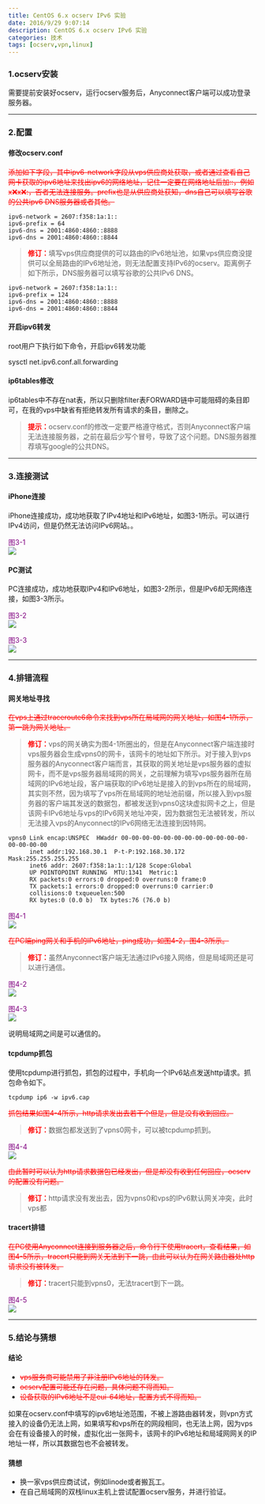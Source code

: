 ```yaml
---
title: CentOS 6.x ocserv IPv6 实验
date: 2016/9/29 9:07:14 
description: CentOS 6.x ocserv IPv6 实验
categories: 技术
tags: [ocserv,vpn,linux]
---
```


### 1.ocserv安装 ###
需要提前安装好ocserv，运行ocserv服务后，Anyconnect客户端可以成功登录服务器。

----------

### 2.配置 ###
#### 修改ocserv.conf ####
<strike style="color:red">添加如下字段，其中ipv6-network字段从vps供应商处获取，或者通过查看自己网卡获取的ipv6地址来找出ipv6的网络地址，记住一定要在网络地址后加::，例如x:x:x:x::，否者无法连接服务。prefix也是从供应商处获知，dns自己可以填写谷歌的公共ipv6 DNS服务器或者其他。</strike>

    ipv6-network = 2607:f358:1a:1::
    ipv6-prefix = 64
    ipv6-dns = 2001:4860:4860::8888
    ipv6-dns = 2001:4860:4860::8844

><span style="color:red">**修订：**</span>填写vps供应商提供的可以路由的IPv6地址池，如果vps供应商没提供可以全局路由的IPv6地址池，则无法配置支持IPv6的ocserv。距离例子如下所示，DNS服务器可以填写谷歌的公共IPv6 DNS。

    ipv6-network = 2607:f358:1a:1::
    ipv6-prefix = 124
    ipv6-dns = 2001:4860:4860::8888
    ipv6-dns = 2001:4860:4860::8844


#### 开启ipv6转发 ####
root用户下执行如下命令，开启ipv6转发功能

sysctl net.ipv6.conf.all.forwarding

#### ip6tables修改 ####
ip6tables中不存在nat表，所以只删除filter表FORWARD链中可能阻碍的条目即可，在我的vps中缺省有拒绝转发所有请求的条目，删除之。


><span style="color:red">**提示：**</span>ocserv.conf的修改一定要严格遵守格式，否则Anyconnect客户端无法连接服务器，之前在最后少写个冒号，导致了这个问题。DNS服务器推荐填写google的公共DNS。

----------

### 3.连接测试 ###
#### iPhone连接 ####
iPhone连接成功，成功地获取了IPv4地址和IPv6地址，如图3-1所示。可以进行IPv4访问，但是仍然无法访问IPv6网站。。

<span style="color:purple">图3-1</span>   
![](http://qingdao.icean.cc:11234/Imgbed/openconnect_IPv6/3-1.jpg)

#### PC测试 ####
PC连接成功，成功地获取IPv4和IPv6地址，如图3-2所示，但是IPv6却无网络连接，如图3-3所示。

<span style="color:purple">图3-2</span>   
![](http://qingdao.icean.cc:11234/Imgbed/openconnect_IPv6/3-2.jpg)

<span style="color:purple">图3-3</span>   
![](http://qingdao.icean.cc:11234/Imgbed/openconnect_IPv6/3-3.jpg)

----------

### 4.排错流程 ###
#### 网关地址寻找 ####
<strike style="color:red">在vps上通过traceroute6命令来找到vps所在局域网的网关地址，如图4-1所示，第一跳为网关地址。</strike>
><span style="color:red">**修订：**</span>vps的网关确实为图4-1所圈出的，但是在Anyconnect客户端连接时vps服务器会生成vpns0的网卡，该网卡的地址如下所示。对于接入到vps服务器的Anyconnect客户端而言，其获取的网关地址是vps服务器的虚拟网卡，而不是vps服务器局域网的网关，之前理解为填写vps服务器所在局域网的IPv6地址段，客户端获取的IPv6地址是接入的到vps所在的局域网，其实则不然，因为填写了vps所在局域网的地址池前缀，所以接入到vps服务器的客户端其发送的数据包，都被发送到vpns0这块虚拟网卡之上，但是该网卡IPv6地址与vps的IPv6网关地址冲突，因为数据包无法被转发，所以无法接入vps的Anyconnect的IPv6网络无法连接到因特网。

    vpns0 Link encap:UNSPEC  HWaddr 00-00-00-00-00-00-00-00-00-00-00-00-00-00-00-00  
	      inet addr:192.168.30.1  P-t-P:192.168.30.172  Mask:255.255.255.255
	      inet6 addr: 2607:f358:1a:1::1/128 Scope:Global
	      UP POINTOPOINT RUNNING  MTU:1341  Metric:1
	      RX packets:0 errors:0 dropped:0 overruns:0 frame:0
	      TX packets:1 errors:0 dropped:0 overruns:0 carrier:0
	      collisions:0 txqueuelen:500 
	      RX bytes:0 (0.0 b)  TX bytes:76 (76.0 b)
    
<span style="color:purple">图4-1</span>   
![](http://qingdao.icean.cc:11234/Imgbed/openconnect_IPv6/4-1.png)

<strike style="color:red">在PC端ping网关和手机的IPv6地址，ping成功，如图4-2，图4-3所示。</strike>
><span style="color:red">**修订：**</span>虽然Anyconnect客户端无法通过IPv6接入网络，但是局域网还是可以进行通信。

<span style="color:purple">图4-2</span>   
![](http://qingdao.icean.cc:11234/Imgbed/openconnect_IPv6/4-2.png)

<span style="color:purple">图4-3</span>   
![](http://qingdao.icean.cc:11234/Imgbed/openconnect_IPv6/4-3.png)

说明局域网之间是可以通信的。

#### tcpdump抓包 ####
使用tcpdump进行抓包，抓包的过程中，手机向一个IPv6站点发送http请求。抓包命令如下。

    tcpdump ip6 -w ipv6.cap

<strike style="color:red">抓包结果如图4-4所示，http请求发出去若干个但是，但是没有收到回应。</strike>
><span style="color:red">**修订：**</span>数据包都发送到了vpns0网卡，可以被tcpdump抓到。

<span style="color:purple">图4-4</span>   
![](http://qingdao.icean.cc:11234/Imgbed/openconnect_IPv6/4-4.png)

<strike style="color:red">由此暂时可以认为http请求数据包已经发出，但是却没有收到任何回应，ocserv的配置没有问题。</strike>

><span style="color:red">**修订：**</span>http请求没有发出去，因为vpns0和vps的IPv6默认网关冲突，此时vps都

#### tracert排错 ####
<strike style="color:red">在PC使用Anyconnect连接到服务器之后，命令行下使用tracert，查看结果，如图4-5所示，tracert只能到网关无法到下一跳，由此可以认为在网关路由器处http请求没有被转发。</strike>

><span style="color:red">**修订：**</span>tracert只能到vpns0，无法tracert到下一跳。

<span style="color:purple">图4-5</span>   
![](http://qingdao.icean.cc:11234/Imgbed/openconnect_IPv6/4-5.png)


----------

### 5.结论与猜想 ###
#### 结论 ####

- <strike style="color:red">vps服务商可能禁用了非注册IPv6地址的转发。</strike>
- <strike style="color:red">ocserv配置可能还存在问题，具体问题不得而知。</strike>
- <strike style="color:red">设备获取的IPv6地址不是eui-64地址，配置方式不得而知。</strike>

如果在ocserv.conf中填写的ipv6地址池范围，不被上游路由器转发，则vpn方式接入的设备仍无法上网，如果填写和vps所在的网段相同，也无法上网，因为vps会在有设备接入的时候，虚拟化出一张网卡，该网卡的IPv6地址和局域网网关的IP地址一样，所以其数据包也不会被转发。


#### 猜想 ####

- 换一家vps供应商试试，例如linode或者搬瓦工。
- 在自己局域网的双栈linux主机上尝试配置ocserv服务，并进行验证。



